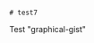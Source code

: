                                                                                                                                                                                                                                                               # test7
Test "graphical-gist"